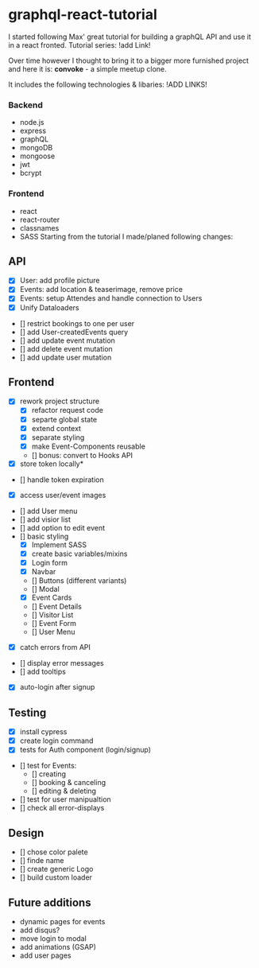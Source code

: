 # graphql-react-tutorial

I started following Max' great tutorial for building a graphQL API and use it in a react fronted. Tutorial series: !add Link!


Over time however I thought to bring it to a bigger more furnished project and here it is: **convoke** - a simple meetup clone.

It includes the following technologies & libaries:
!ADD LINKS!
### Backend
- node.js
- express
- graphQL
- mongoDB
- mongoose
- jwt
- bcrypt

### Frontend
- react
- react-router
- classnames
- SASS
Starting from the tutorial I made/planed following changes:

## API

- [x] User: add profile picture
- [x] Events: add location & teaserimage, remove price
- [x] Events: setup Attendes and handle connection to Users
- [x] Unify Dataloaders
- [] restrict bookings to one per user
- [] add User-createdEvents query
- [] add update event mutation
- [] add delete event mutation
- [] add update user mutation

## Frontend

- [x] rework project structure
    - [x] refactor request code
    - [x] separte global state
    - [x] extend context
    - [x] separate styling
    - [x] make Event-Components reusable
    - [] bonus: convert to Hooks API
- [x] store token locally*
- [] handle token expiration
- [x] access user/event images
- [] add User menu
- [] add visior list
- [] add option to edit event
- [] basic styling
    - [x] Implement SASS
    - [x] create basic variables/mixins
    - [x] Login form
    - [x] Navbar
    - [] Buttons (different variants)
    - [] Modal
    - [x] Event Cards
    - [] Event Details
    - [] Visitor List
    - [] Event Form
    - [] User Menu
- [x] catch errors from API
- [] display error messages
- [] add tooltips
- [x] auto-login after signup

## Testing
- [x] install cypress
- [x] create login command
- [x] tests for Auth component (login/signup)
- [] test for Events:
    - [] creating
    - [] booking & canceling
    - [] editing & deleting
- [] test for user manipualtion
- [] check all error-displays

## Design
- [] chose color palete
- [] finde name
- [] create generic Logo
- [] build custom loader

## Future additions
- dynamic pages for events
- add disqus?
- move login to modal
- add animations (GSAP)
- add user pages 
